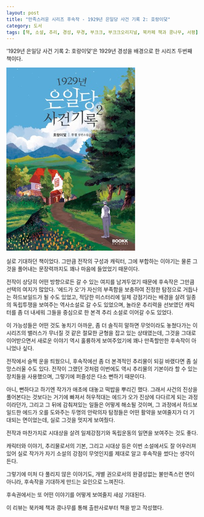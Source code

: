 ```yaml
---
layout: post
title: "만족스러운 시리즈 후속작 - 1929년 은일당 사건 기록 2: 호랑이덫"
category: 도서
tags: [책, 소설, 추리, 경성, 무경, 부크크, 부크크오리지널, 북카페 책과 콩나무, 서평]
---
```


'1929년 은일당 사건 기록 2: 호랑이덫'은
1929년 경성을 배경으로 한 시리즈 두번째 책이다.

![표지](/images/1929-eunildang-case-record-2-book-h480.jpg)

실로 기대하던 책이었다.
그만큼 전작의 구성과 캐릭터, 그에 부합하는 이야기는 물론
그것을 풀어내는 문장력까지도 꽤나 마음에 들었었기 때문이다.

전작이 상당히 어떤 방향으로든 갈 수 있는 여지를 남겨두었기 때문에
후속작은 그만큼 선택의 여지가 많았다.
'에드가 오'가 자신의 부족함을 보충하여 진정한 탐정으로 거듭나는 하드보일드가 될 수도 있었고,
적당한 미스터리에 일제 강점기라는 배경을 살려 일종의 독립투쟁을 보여주는 역사소설로 갈 수도 있었으며,
놀라운 추리력을 선보였던 캐릭터를 좀 더 내세워 그들을 중심으로 한 본격 추리 소설로 이어갈 수도 있었다.

이 가능성들은 어떤 것도 놓치기 아까운,
좀 더 솔직히 말하면 무엇이라도 놓쳤다가는 이 시리즈의 밸러스가 무너질 것 같은
절묘한 균형을 잡고 있는 상태였는데,
그것을 그대로 이어받으면서 새로운 이야기 역시 훌륭하게 보여주었기에
꽤나 만족할만한 후속작이 아니었나 싶다.

전작에서 슬쩍 운을 틔웠으니,
후속작에선 좀 더 본격적인 추리물이 되길 바랬다면 좀 실망스러울 수도 있다.
전작이 그랬던 것처럼 이번에도 역시 추리물의 기본이라 할 수 있는 장치들을 사용했으며,
그렇기에 퍼즐성은 다소 뻔하기 때문이다.

아니, 뻔하다고 하기엔 작가가 애초에 대놓고 떡밥을 뿌리긴 했다.
그래서 사건의 진상을 풀어본다는 것보다는
거기에 빠져서 허우적대는 에드가 오가 진상에 다다르게 되는 과정이라던가,
그리고 그 뒤에 감춰져있는 일들은 어떻게 해소될 것이며,
그 과정에서 하드보일드한 에드가 오를 도와주는
두명의 안락의자 탐정들은 어떤 활약을 보여줄지가 더 기대되는 면이었는데,
실로 그것을 멋지게 보여줬다.

전작과 마찬가지로 시대상을 살려 일제강점기와 독립운동의 일면을 보여주는 것도 좋다.

캐릭터와 이야기, 추리물로서의 기본, 그리고 시대상 등은 이번 소설에서도 잘 어우러져있어
실로 작가가 자기 소설의 강점이 무엇인지를 제대로 알고 후속작을 썼다는 생각이 든다.

그렇기에 미처 다 풀리지 않은 이야기도,
개별 권으로서의 완결성없는 불만족스런 면이 아니라,
후속작을 기대하게 만드는 요인으로 느껴진다.

후속권에서는 또 어떤 이야기를 어떻게 보여줄지 새삼 기대된다.



<div class="im im-info">
이 리뷰는 북카페 책과 콩나무를 통해 출판사로부터 책을 받고 작성했다.
</div>
